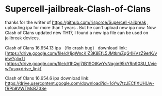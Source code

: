 # Supercell-jailbreak-Clash-of-Clans

thanks for the writer of https://github.com/risporce/Supercell-jailbreak , uploading ipa for more than 1 years . But he can't upload new ipa now. Now Clash of Clans updated new TH17, I found a new ipa file can be used on jailbreak devices.

Clash of Clans 16.654.13 ipa （fix crash bug） download link: [https://drive.google.com/file/d/1jqWncKiZ3K8EfL5JMtkmZqG4HVzZ9erK/view?pli=1](https://drive.google.com/file/d/1hQgj7tB1SOtKwYvNqgin95kYRn908U_f/view?usp=drive_link)

Clash of Clans 16.654.6 ipa download link: https://drive.usercontent.google.com/download?id=1oYw7tzJECfiXUHUw-fRPb9VWTMsBZ3Se
